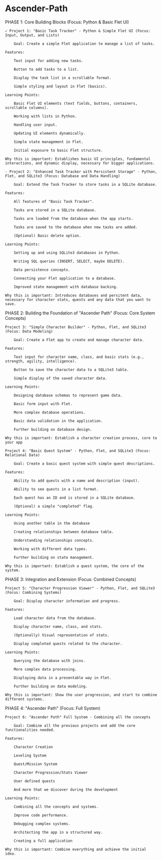 # Ascender-Path

PHASE 1: Core Building Blocks (Focus: Python & Basic Flet UI)

    ✓ Project 1: "Basic Task Tracker" - Python & Simple Flet UI (Focus: Input, Output, and Lists)

        Goal: Create a simple Flet application to manage a list of tasks.

    Features:

        Text input for adding new tasks.

        Button to add tasks to a list.

        Display the task list in a scrollable format.

        Simple styling and layout in Flet (basics).

    Learning Points:

        Basic Flet UI elements (text fields, buttons, containers, scrollable columns).

        Working with lists in Python.

        Handling user input.

        Updating UI elements dynamically.

        Simple state management in Flet.

        Initial exposure to basic Flet structure.

    Why this is important: Establishes basic UI principles, fundamental interactions, and dynamic display, necessary for bigger applications.

    - Project 2: "Enhanced Task Tracker with Persistent Storage" - Python, Flet, and SQLite3 (Focus: Database and Data Handling)

        Goal: Extend the Task Tracker to store tasks in a SQLite database.

    Features:

        All features of "Basic Task Tracker".

        Tasks are stored in a SQLite database.

        Tasks are loaded from the database when the app starts.

        Tasks are saved to the database when new tasks are added.

        (Optional) Basic delete option.

    Learning Points:

        Setting up and using SQLite3 databases in Python.

        Writing SQL queries (INSERT, SELECT, maybe DELETE).

        Data persistence concepts.

        Connecting your Flet application to a database.

        Improved state management with database backing.

    Why this is important: Introduces databases and persitent data, necessary for character stats, quests and any data that you want to save.

PHASE 2: Building the Foundation of "Ascender Path" (Focus: Core System Concepts)

    Project 3: "Simple Character Builder" - Python, Flet, and SQLite3 (Focus: Data Modeling)

        Goal: Create a Flet app to create and manage character data.

    Features:

        Text input for character name, class, and basic stats (e.g., strength, agility, intelligence).

        Button to save the character data to a SQLite3 table.

        Simple display of the saved character data.

    Learning Points:

        Designing database schemas to represent game data.

        Basic form input with Flet.

        More complex database operations.

        Basic data validation in the application.

        Further building on database design.

    Why this is important: Establish a character creation process, core to your app

    Project 4: "Basic Quest System" - Python, Flet, and SQLite3 (Focus: Relational Data)

        Goal: Create a basic quest system with simple quest descriptions.

    Features:

        Ability to add quests with a name and description (input).

        Ability to see quests in a list format.

        Each quest has an ID and is stored in a SQLite database.

        (Optional) a simple "completed" flag.

    Learning Points:

        Using another table in the database

        Creating relationships between database table.

        Understanding relationships concepts.

        Working with different data types.

        Further building on state management.

    Why this is important: Establish a quest system, the core of the system.

PHASE 3: Integration and Extension (Focus: Combined Concepts)

    Project 5: "Character Progression Viewer" - Python, Flet, and SQLite3 (Focus: Combining Systems)

        Goal: Display character information and progress.

    Features:

        Load character data from the database.

        Display character name, class, and stats.

        (Optionally) Visual representation of stats.

        Display completed quests related to the character.

    Learning Points:

        Querying the database with joins.

        More complex data processing.

        Displaying data in a presentable way in Flet.

        Further building on data modeling.

    Why this is important: Show the user progression, and start to combine different systems.

PHASE 4: "Ascender Path" (Focus: Full System)

    Project 6: "Ascender Path" Full System - Combining all the concepts

        Goal: Combine all the previous projects and add the core functionalities needed.

    Features:

        Character Creation

        Leveling System

        Quest/Mission System

        Character Progression/Stats Viewer

        User defined quests

        And more that we discover during the development

    Learning Points:

        Combining all the concepts and systems.

        Improve code performance.

        Debugging complex systems.

        Architecting the app in a structured way.

        Creating a full application

    Why this is important: Combine everything and achieve the initial idea.